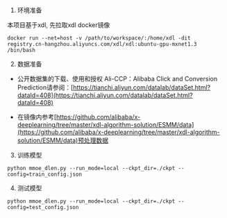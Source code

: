 1. 环境准备

本项目基于xdl, 先拉取xdl docker镜像

```
docker run --net=host -v /path/to/workspace/:/home/xdl -dit  registry.cn-hangzhou.aliyuncs.com/xdl/xdl:ubuntu-gpu-mxnet1.3  /bin/bash
```
2. 数据准备
* 公开数据集的下载、使用和授权
Ali-CCP：Alibaba Click and Conversion Prediction请参阅：[https://tianchi.aliyun.com/datalab/dataSet.html?dataId=408](https://tianchi.aliyun.com/datalab/dataSet.html?dataId=408)

* 在镜像内参考[https://github.com/alibaba/x-deeplearning/tree/master/xdl-algorithm-solution/ESMM/data](https://github.com/alibaba/x-deeplearning/tree/master/xdl-algorithm-solution/ESMM/data)预处理数据

3. 训练模型
```
python mmoe_dlen.py --run_mode=local --ckpt_dir=./ckpt --config=train_config.json
```

4. 测试模型

```
python mmoe_dlen.py --run_mode=local --ckpt_dir=./ckpt --config=test_config.json
```